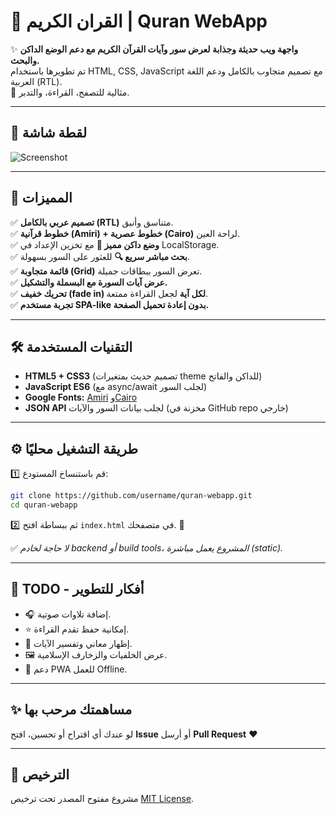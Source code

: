 # 📖 القران الكريم | Quran WebApp

✨ **واجهة ويب حديثة وجذابة لعرض سور وآيات القرآن الكريم مع دعم الوضع الداكن والبحث.**  
تم تطويرها باستخدام HTML, CSS, JavaScript مع تصميم متجاوب بالكامل ودعم اللغة العربية (RTL).  
🚀 مثالية للتصفح، القراءة، والتدبر.

---

## 🌟 لقطة شاشة
![Screenshot](https://your-screenshot-link.com) <!-- ضع رابط صورة المشروع من github او direct link -->

---

## 🚀 المميزات

✅ **تصميم عربي بالكامل (RTL)** متناسق وأنيق.  
✅ **خطوط قرآنية (Amiri) + خطوط عصرية (Cairo)** لراحة العين.  
✅ **وضع داكن مميز 🌙** مع تخزين الإعداد في LocalStorage.  
✅ **بحث مباشر سريع 🔍** للعثور على السور بسهولة.  
✅ **قائمة متجاوبة (Grid)** تعرض السور ببطاقات جميلة.  
✅ **عرض آيات السورة مع البسملة والتشكيل.**  
✅ **تحريك خفيف (fade in) لكل آية** لجعل القراءة ممتعة.  
✅ **تجربة مستخدم SPA-like بدون إعادة تحميل الصفحة.**

---

## 🛠️ التقنيات المستخدمة

- **HTML5 + CSS3** (تصميم حديث بمتغيرات theme للداكن والفاتح)
- **JavaScript ES6** (مع async/await لجلب السور)
- **Google Fonts:** [Amiri](https://fonts.google.com/specimen/Amiri) و[Cairo](https://fonts.google.com/specimen/Cairo)
- **JSON API** لجلب بيانات السور والآيات (مخزنة في GitHub repo خارجي)

---

## ⚙️ طريقة التشغيل محليًا

1️⃣ قم باستنساخ المستودع:
```bash
git clone https://github.com/username/quran-webapp.git
cd quran-webapp
````

2️⃣ ثم ببساطة افتح `index.html` في متصفحك. 🚀

✅ *لا حاجة لخادم backend أو build tools، المشروع يعمل مباشرة (static).*

---

## 📌 TODO - أفكار للتطوير

* 🎧 إضافة تلاوات صوتية.
* ⭐ إمكانية حفظ تقدم القراءة.
* 📖 إظهار معاني وتفسير الآيات.
* 🖼️ عرض الخلفيات والزخارف الإسلامية.
* 💾 دعم PWA للعمل Offline.

---

## ✨ مساهمتك مرحب بها

لو عندك أي اقتراح أو تحسين، افتح **Issue** أو أرسل **Pull Request** ❤️

---

## 📜 الترخيص

مشروع مفتوح المصدر تحت ترخيص [MIT License](LICENSE).

